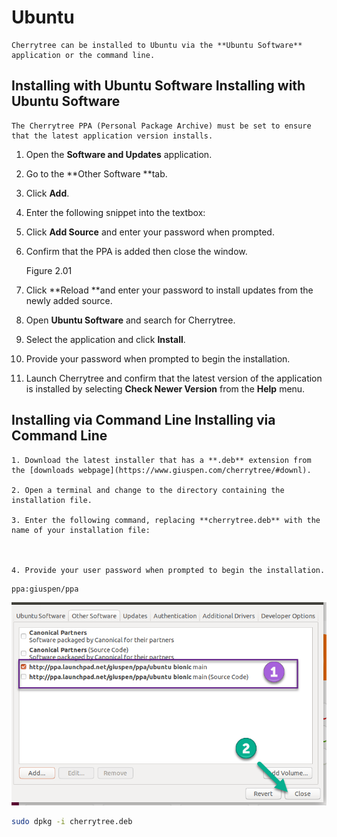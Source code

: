 
# Ubuntu


	Cherrytree can be installed to Ubuntu via the **Ubuntu Software** application or the command line.

 ##  Installing with Ubuntu Software Installing with Ubuntu Software

	The Cherrytree PPA (Personal Package Archive) must be set to ensure that the latest application version installs.

   1. Open the **Software and Updates** application.

   2. Go to the **Other Software **tab.

   3.  Click **Add**.

   4.  Enter the following snippet into the textbox:



   5.  Click **Add Source** and enter your password when prompted.

   6.  Confirm that the PPA is added then close the window.

		 Figure 2.01
		

   7. Click **Reload **and enter your password to install updates from the newly added source.

   8. Open **Ubuntu Software** and search for Cherrytree.

   9. Select the application and click **Install**.

   10. Provide your password when prompted to begin the installation.

   11. Launch Cherrytree and confirm that the latest version of the application is installed by selecting **Check Newer Version** from the **Help** menu.

 ##  Installing via Command Line Installing via Command Line

	1. Download the latest installer that has a **.deb** extension from the [downloads webpage](https://www.giuspen.com/cherrytree/#downl).

	2. Open a terminal and change to the directory containing the installation file.

	3. Enter the following command, replacing **cherrytree.deb** with the name of your installation file:

	

	4. Provide your user password when prompted to begin the installation.

```plain-text
ppa:giuspen/ppa
```
![unnamed_23b8c1e9392446debeb13b9046685257](unnamed_23b8c1e9392446debeb13b9046685257.png)

```sh
sudo dpkg -i cherrytree.deb
```
